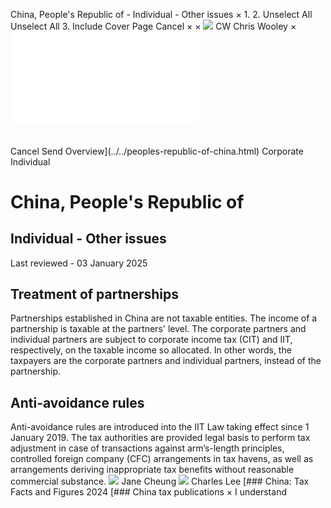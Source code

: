 China, People's Republic of - Individual - Other issues
×
1.
2.
Unselect All
Unselect All
3.
Include Cover Page
Cancel
×
×
![](../../-/media/world-wide-tax-summaries/attachments/global---chris-wooley.ashx%3Frev=ac5e5f3223b34096b1afc2a6009c7320&revision=ac5e5f32-23b3-4096-b1af-c2a6009c7320&hash=859B7ADC84DC2CBEC9760E9E6EE7DE6D0A8BFCDF)
CW
Chris Wooley
×
![](other-issues.html)
######
Cancel
Send
Overview](../../peoples-republic-of-china.html)
Corporate
Individual
# China, People's Republic of
## Individual - Other issues
Last reviewed - 03 January 2025
## Treatment of partnerships
Partnerships established in China are not taxable entities. The income of a partnership is taxable at the partners' level. The corporate partners and individual partners are subject to corporate income tax (CIT) and IIT, respectively, on the taxable income so allocated. In other words, the taxpayers are the corporate partners and individual partners, instead of the partnership.
## Anti-avoidance rules
Anti-avoidance rules are introduced into the IIT Law taking effect since 1 January 2019. The tax authorities are provided legal basis to perform tax adjustment in case of transactions against arm’s-length principles, controlled foreign company (CFC) arrangements in tax havens, as well as arrangements deriving inappropriate tax benefits without reasonable commercial substance.
![](../../-/media/world-wide-tax-summaries/peoplesrepublicofchinajane-cheungchina--jane-cheungjpg20220505101514467.ashx%3Frev=b4979f42b70544e2ad0a90d0078c53d9&revision=b4979f42-b705-44e2-ad0a-90d0078c53d9&hash=815E306476DA4B401F2C7E87B73795F6A3C9FDE7)
Jane Cheung
![](../../-/media/world-wide-tax-summaries/peoplesrepublicofchinacharles-leedownload-1jpg20240111012549869.ashx%3Frev=561053938de94d24a7facd29958b8576&revision=56105393-8de9-4d24-a7fa-cd29958b8576&hash=BBF4BA293E536D177EA006B367E1FD470DF13EBC)
Charles Lee
[### China: Tax Facts and Figures 2024
[### China tax publications
×
I understand